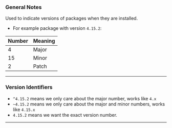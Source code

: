 

### General Notes

Used to indicate versions of packages when they are installed.
- For example package with version `4.15.2`:  

| Number | Meaning |
| ------ | ------- |
| 4      | Major   |
| 15     | Minor   |
| 2      | Patch   |

---
### Version Identifiers

* `^4.15.2` means we only care about the major number, works like `4.x`
* `~4.15.2` means we only care about the major and minor numbers, works like `4.15.x`
* `4.15.2` means we want the exact version number.

---
